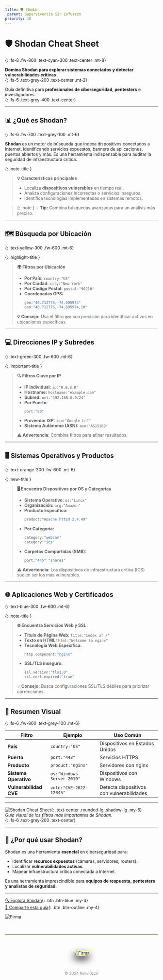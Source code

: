 ```yaml
---
title: 🛡️ Shodan 
 parent: Supervivencia Sin Esfuerzo  
priority: 10  
---
```


# 🛡️ **Shodan Cheat Sheet**  
{: .fs-8 .fw-800 .text-cyan-300 .text-center .mt-8}

**Domina Shodan para explorar sistemas conectados y detectar vulnerabilidades críticas.**  
{: .fs-5 .text-grey-200 .text-center .mt-2}

Guía definitiva para **profesionales de ciberseguridad**, **pentesters** e investigadores.  
{: .fs-6 .text-grey-400 .text-center}

---

## 📊 **¿Qué es Shodan?**  
{: .fs-6 .fw-700 .text-grey-100 .mt-6}

**Shodan** es un motor de búsqueda que indexa dispositivos conectados a Internet, identificando servicios expuestos, banners de aplicaciones, puertos abiertos y más. Es una herramienta indispensable para auditar la seguridad de infraestructura crítica.  

{: .note-title }
> **💡 Características principales**  
> - Localiza **dispositivos vulnerables** en tiempo real.  
> - Analiza configuraciones incorrectas o servicios inseguros.  
> - Identifica tecnologías implementadas en sistemas remotos.

> {: .note }
💡 **Tip:** Combina búsquedas avanzadas para un análisis más preciso.  

---

## 🗺️ **Búsqueda por Ubicación**  
{: .text-yellow-300 .fw-600 .mt-6}

{: .highlight-title }
> **🌍 Filtros por Ubicación**  
>
> - **Por País:** `country:"US"`  
> - **Por Ciudad:** `city:"New York"`  
> - **Por Código Postal:** `postal:"90210"`  
> - **Coordenadas GPS:**  
>   ```sh
>   geo:"40.712776,-74.005974"
>   geo:"40.712776,-74.005974,10"
>   ```
>
> **💡 Consejo:** Usa el filtro `geo` con precisión para identificar activos en ubicaciones específicas.

---

## 💻 **Direcciones IP y Subredes**  
{: .text-green-300 .fw-600 .mt-6}

{: .important-title }
> **🔍 Filtros Clave por IP**  
>
> - **IP Individual:** `ip:"8.8.8.8"`  
> - **Hostname:** `hostname:"example.com"`  
> - **Subred:** `net:"192.168.0.0/24"`  
> - **Por Puerto:**  
>   ```sh
>   port:"80"
>   ```  
> - **Proveedor ISP:** `isp:"Google LLC"`  
> - **Sistema Autónomo (ASN):** `asn:"AS15169"`
>
> ⚠️ **Advertencia:** Combina filtros para afinar resultados.

---

## 🖥️ **Sistemas Operativos y Productos**  
{: .text-orange-300 .fw-600 .mt-6}

{: .new-title }
> **🖥️ Encuentra Dispositivos por OS y Categorías**  
>
> - **Sistema Operativo:** `os:"Linux"`  
> - **Organización:** `org:"Amazon"`  
> - **Producto Específico:**  
>   ```sh
>   product:"Apache httpd 2.4.49"
>   ```  
> - **Por Categoría:**  
>   ```sh
>   category:"webcam"
>   category:"ics"
>   ```  
> - **Carpetas Compartidas (SMB):**  
>   ```sh
>   port:"445" "shares"
>   ```
>
> ⚠️ **Advertencia:** Los dispositivos de infraestructura crítica (ICS) suelen ser los más vulnerables.

---

## 🌐 **Aplicaciones Web y Certificados**  
{: .text-blue-300 .fw-600 .mt-6}

{: .note-title }
> **🌐 Encuentra Servicios Web y SSL**  
>
> - **Título de Página Web:** `title:"Index of /"`  
> - **Texto en HTML:** `html:"Welcome to nginx"`  
> - **Tecnología Web Específica:**  
>   ```sh
>   http.component:"nginx"
>   ```  
> - **SSL/TLS inseguro:**  
>   ```sh
>   ssl.version:"tls1.0"
>   ssl.cert.expired:"true"
>   ```  
>
> 💡 **Consejo:** Busca configuraciones SSL/TLS débiles para priorizar correcciones.

---

## 📄 **Resumen Visual**  
{: .fs-6 .fw-800 .text-grey-100 .mt-6}

| **Filtro**              | **Ejemplo**                 | **Uso Común**                              |
|--------------------------|-----------------------------|--------------------------------------------|
| **País**                | `country:"US"`             | Dispositivos en Estados Unidos             |
| **Puerto**              | `port:"443"`               | Servicios HTTPS                            |
| **Producto**            | `product:"nginx"`          | Servidores con nginx                       |
| **Sistema Operativo**   | `os:"Windows Server 2019"` | Dispositivos con Windows                   |
| **Vulnerabilidad CVE**  | `vuln:"CVE-2022-12345"`    | Detecta dispositivos con vulnerabilidades  |

---

![Shodan Cheat Sheet](/assets/images/shodan.jpeg){: .text-center .rounded-lg .shadow-lg .my-6}  
*Guía visual de los filtros más importantes de Shodan.*  
{: .fs-6 .text-grey-200 .text-center}

---

## 🎯 **¿Por qué usar Shodan?**  

Shodan es una herramienta **esencial** en ciberseguridad para:  
- Identificar **recursos expuestos** (cámaras, servidores, routers).  
- Localizar **vulnerabilidades activas**.  
- Mapear infraestructura crítica conectada a Internet.  

Es una herramienta imprescindible para **equipos de respuesta, pentesters y analistas de seguridad**.  

---

[🔍 Explora Shodan](https://www.shodan.io){: .btn .btn-blue .my-4}  
[💬 Comparte esta guía](#){: .btn .btn-outline .my-4}  

<div class="text-center">
  <img src="/assets/images/cojo.png" alt="Firma" class="rounded-full shadow-lg my-6" style="max-width: 15%;">
</div>
  <hr style="border: none; border-top: 1px solidrgb(255, 254, 248); margin: 50px 0; box-shadow: 0 1px 2px rgba(255, 215, 0, 0.6);">

  <div style="text-align: center; margin: 50px auto;">
    <img src="/assets/images/cojo.png" alt="Firma" style="max-width: 20%; border-radius: 50%; border: 1px solid #FFD700; box-shadow: 0 12px 24px rgba(0, 0, 0, 0.9);">
  </div>
  <div style="text-align: center; margin-top: 40px;">
    <p style="font-size: 0.9em; color: #888;">© 2024 Nervi0zz0</p>
  </div>